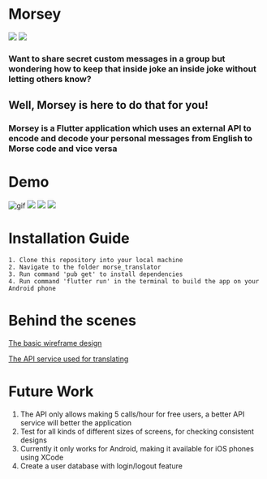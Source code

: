 # Morsey

![](https://img.shields.io/badge/-Flutter-blue?style=for-the-badge&logo=flutter) ![](https://img.shields.io/badge/IDE-Visual_Studio_Code-red?style=for-the-badge&logo=visual-studio-code)

### Want to share secret custom messages in a group but wondering how to keep that inside joke an inside joke without letting others know?

## Well, Morsey is here to do that for you!

<h3>Morsey is a Flutter application which uses an external API to encode and decode your personal messages from English to Morse code and vice versa</h3>

# Demo

![gif](https://github.com/shantanugodbole/Morsey/blob/main/morse_translator/images/demo.gif)
![](https://github.com/shantanugodbole/Morsey/blob/main/morse_translator/images/mainpage.jpg)
![](https://github.com/shantanugodbole/Morsey/blob/main/morse_translator/images/engtomorse.jpg)
![](https://github.com/shantanugodbole/Morsey/blob/main/morse_translator/images/morsetoeng.jpg)

# Installation Guide

    1. Clone this repository into your local machine
    2. Navigate to the folder morse_translator
    3. Run command 'pub get' to install dependencies
    4. Run command 'flutter run' in the terminal to build the app on your Android phone

# Behind the scenes

[The basic wireframe design](https://github.com/shantanugodbole/Morsey/blob/main/morse_translator/images/basicWireframe.jpg)

[The API service used for translating](https://funtranslations.com/api/morse#endpoint)

# Future Work

1. The API only allows making 5 calls/hour for free users, a better API service will better the application
2. Test for all kinds of different sizes of screens, for checking consistent designs
3. Currently it only works for Android, making it available for iOS phones using XCode
4. Create a user database with login/logout feature
